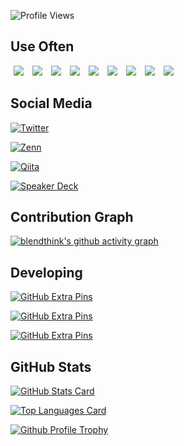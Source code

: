 ![Profile Views](https://komarev.com/ghpvc/?username=blendthink&color=blue&style=flat)

## Use Often

<a href="https://github.com/Flutter"><img src="https://avatars.githubusercontent.com/u/14101776?s=50" hspace="5"/></a>
<a href="https://github.com/dart-lang"><img src="https://avatars.githubusercontent.com/u/1609975?s=50" hspace="5"/></a>
<a href="https://github.com/android"><img src="https://avatars.githubusercontent.com/u/32689599?s=50" hspace="5"/></a>
<a href="https://github.com/Kotlin"><img src="https://avatars.githubusercontent.com/u/1446536?s=50" hspace="5"/></a>
<a href="https://github.com/apple"><img src="https://avatars.githubusercontent.com/u/10639145?s=50" hspace="5"/></a>
<a href="https://github.com/google"><img src="https://avatars.githubusercontent.com/u/1342004?s=50" hspace="5"/></a>
<a href="https://github.com/firebase"><img src="https://avatars.githubusercontent.com/u/1335026?s=50" hspace="5"/></a>
<a href="https://github.com/Docker"><img src="https://avatars.githubusercontent.com/u/5429470?s=50" hspace="5"/></a>
<a href="https://github.com/rust-lang"><img src="https://avatars.githubusercontent.com/u/5430905?s=50" hspace="5"/></a>

## Social Media

<!--
https://shields.io
https://simpleicons.org
-->

[![Twitter](https://img.shields.io/badge/-@blendthink?style=social&logo=twitter&label=@blendthink)](https://twitter.com/blendthink)

[![Zenn](https://img.shields.io/badge/-@blendthink?style=social&logo=zenn&label=@blendthink)](https://zenn.dev/blendthink)

[![Qiita](https://img.shields.io/badge/-@blendthink?style=social&logo=qiita&label=@blendthink)](https://qiita.com/blendthink)

[![Speaker Deck](https://img.shields.io/badge/-@blendthink?style=social&logo=speakerdeck&label=@blendthink)](https://speakerdeck.com/blendthink)

## Contribution Graph

[![blendthink's github activity graph](https://github-readme-activity-graph.vercel.app/graph?username=blendthink&theme=github)](https://github.com/ashutosh00710/github-readme-activity-graph)

## Developing

[![GitHub Extra Pins](https://github-readme-stats.vercel.app/api/pin/?username=blendthink&repo=elixir&theme=tokyonight)](https://github.com/blendthink/elixir)

[![GitHub Extra Pins](https://github-readme-stats.vercel.app/api/pin/?username=blendthink&repo=value_class.dart&theme=tokyonight)](https://github.com/blendthink/value_class.dart)

[![GitHub Extra Pins](https://github-readme-stats.vercel.app/api/pin/?username=blendthink&repo=flutter-mobile-lints&theme=tokyonight)](https://github.com/blendthink/flutter-mobile-lints)

## GitHub Stats

[![GitHub Stats Card](https://github-readme-stats.vercel.app/api?username=blendthink&count_private=true&show_icons=true&theme=tokyonight)](https://github.com/anuraghazra/github-readme-stats#github-stats-card)

[![Top Languages Card](https://github-readme-stats.vercel.app/api/top-langs/?username=blendthink&theme=tokyonight&layout=compact)](https://github.com/anuraghazra/github-readme-stats#top-languages-card)

[![Github Profile Trophy](https://github-profile-trophy.vercel.app/?username=blendthink&theme=nord&margin-w=15)](https://github.com/ryo-ma/github-profile-trophy)  
